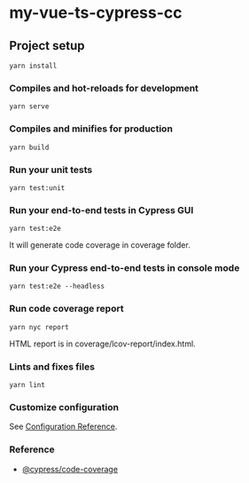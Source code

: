 # my-vue-ts-cypress-cc

## Project setup
```
yarn install
```

### Compiles and hot-reloads for development
```
yarn serve
```

### Compiles and minifies for production
```
yarn build
```

### Run your unit tests
```
yarn test:unit
```

### Run your end-to-end tests in Cypress GUI
```
yarn test:e2e
```

It will generate code coverage in coverage folder.

### Run your Cypress end-to-end tests in console mode
```
yarn test:e2e --headless
```

### Run code coverage report

```
yarn nyc report
```

HTML report is in coverage/lcov-report/index.html.

### Lints and fixes files
```
yarn lint
```

### Customize configuration
See [Configuration Reference](https://cli.vuejs.org/config/).

### Reference
* [@cypress/code-coverage](https://github.com/cypress-io/code-coverage)
